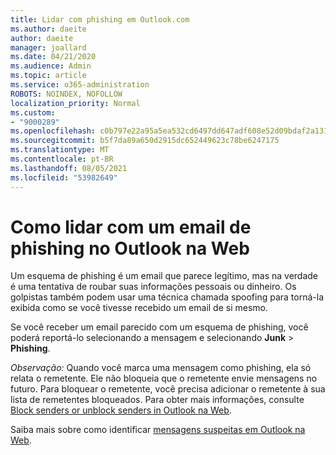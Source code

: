 ```yaml
---
title: Lidar com phishing em Outlook.com
ms.author: daeite
author: daeite
manager: joallard
ms.date: 04/21/2020
ms.audience: Admin
ms.topic: article
ms.service: o365-administration
ROBOTS: NOINDEX, NOFOLLOW
localization_priority: Normal
ms.custom:
- "9000289"
ms.openlocfilehash: c0b797e22a95a5ea532cd6497dd647adf608e52d09bdaf2a13124ecdfe15d5bb
ms.sourcegitcommit: b5f7da89a650d2915dc652449623c78be6247175
ms.translationtype: MT
ms.contentlocale: pt-BR
ms.lasthandoff: 08/05/2021
ms.locfileid: "53982649"
---
```

# <a name="how-to-deal-with-a-phishing-email-in-outlook-on-the-web"></a>Como lidar com um email de phishing no Outlook na Web

Um esquema de phishing é um email que parece legítimo, mas na verdade é uma tentativa de roubar suas informações pessoais ou dinheiro. Os golpistas também podem usar uma técnica chamada spoofing para torná-la exibida como se você tivesse recebido um email de si mesmo.

Se você receber um email parecido com um esquema de phishing, você poderá reportá-lo selecionando a mensagem e selecionando **Junk**  >  **Phishing**.

*Observação:* Quando você marca uma mensagem como phishing, ela só relata o remetente. Ele não bloqueia que o remetente envie mensagens no futuro. Para bloquear o remetente, você precisa adicionar o remetente à sua lista de remetentes bloqueados. Para obter mais informações, consulte [Block senders or unblock senders in Outlook na Web](https://support.office.com/article/9bf812d4-6995-4d19-901a-76d6e26939b0).

Saiba mais sobre como identificar [mensagens suspeitas em Outlook na Web](https://support.office.com/article/3d44102b-6ce3-4f7c-a359-b623bec82206).
